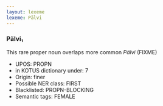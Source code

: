 ```yaml
---
layout: lexeme
lexeme: Pälvi
---
```


###  Pälvi₁

This rare proper noun overlaps more common *Pälvi* (FIXME)
* UPOS:  PROPN
* in KOTUS dictionary under:  7
* Origin:  finer
* Possible NER class:  FIRST
* Blacklisted:  PROPN-BLOCKING
* Semantic tags:  FEMALE

